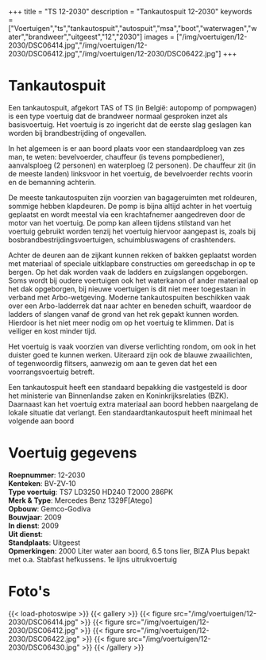 +++
title = "TS 12-2030"
description = "Tankautospuit 12-2030"
keywords = ["Voertuigen","ts","tankautospuit","autospuit","msa","boot","waterwagen","water","brandweer","uitgeest","12","2030"]
images = ["/img/voertuigen/12-2030/DSC06414.jpg","/img/voertuigen/12-2030/DSC06412.jpg","/img/voertuigen/12-2030/DSC06422.jpg"]
+++

# Tankautospuit

Een tankautospuit, afgekort TAS of TS (in België: autopomp of pompwagen) is een type voertuig dat de brandweer normaal gesproken inzet als basisvoertuig. Het voertuig is zo ingericht dat de eerste slag geslagen kan worden bij brandbestrijding of ongevallen.

In het algemeen is er aan boord plaats voor een standaardploeg van zes man, te weten: bevelvoerder, chauffeur (is tevens pompbediener), aanvalsploeg (2 personen) en waterploeg (2 personen). De chauffeur zit (in de meeste landen) linksvoor in het voertuig, de bevelvoerder rechts voorin en de bemanning achterin.

De meeste tankautospuiten zijn voorzien van bagageruimten met roldeuren, sommige hebben klapdeuren. De pomp is bijna altijd achter in het voertuig geplaatst en wordt meestal via een krachtafnemer aangedreven door de motor van het voertuig. De pomp kan alleen tijdens stilstand van het voertuig gebruikt worden tenzij het voertuig hiervoor aangepast is, zoals bij bosbrandbestrijdingsvoertuigen, schuimbluswagens of crashtenders.

Achter de deuren aan de zijkant kunnen rekken of bakken geplaatst worden met materiaal of speciale uitklapbare constructies om gereedschap in op te bergen. Op het dak worden vaak de ladders en zuigslangen opgeborgen. Soms wordt bij oudere voertuigen ook het waterkanon of ander materiaal op het dak opgeborgen, bij nieuwe voertuigen is dit niet meer toegestaan in verband met Arbo-wetgeving. Moderne tankautospuiten beschikken vaak over een Arbo-ladderrek dat naar achter en beneden schuift, waardoor de ladders of slangen vanaf de grond van het rek gepakt kunnen worden. Hierdoor is het niet meer nodig om op het voertuig te klimmen. Dat is veiliger en kost minder tijd.

Het voertuig is vaak voorzien van diverse verlichting rondom, om ook in het duister goed te kunnen werken. Uiteraard zijn ook de blauwe zwaailichten, of tegenwoordig flitsers, aanwezig om aan te geven dat het een voorrangsvoertuig betreft.

Een tankautospuit heeft een standaard bepakking die vastgesteld is door het ministerie van Binnenlandse zaken en Koninkrijksrelaties (BZK). Daarnaast kan het voertuig extra materiaal aan boord hebben naargelang de lokale situatie dat verlangt. Een standaardtankautospuit heeft minimaal het volgende aan boord

# Voertuig gegevens

**Roepnummer**: 12-2030  
**Kenteken**: BV-ZV-10  
**Type voertuig**: TS7 LD3250 HD240 T2000 286PK  
**Merk & Type**: Mercedes Benz 1329F[Atego]  
**Opbouw**: Gemco-Godiva  
**Bouwjaar**: 2009  
**In dienst**: 2009  
**Uit dienst**:  
**Standplaats**: Uitgeest  
**Opmerkingen**: 2000 Liter water aan boord, 6.5 tons lier, BIZA Plus bepakt met o.a. Stabfast hefkussens. 1e lijns uitrukvoertuig  

# Foto's  
{{< load-photoswipe >}}
{{< gallery >}}
  {{< figure src="/img/voertuigen/12-2030/DSC06414.jpg" >}}
  {{< figure src="/img/voertuigen/12-2030/DSC06412.jpg" >}}
  {{< figure src="/img/voertuigen/12-2030/DSC06422.jpg" >}}
  {{< figure src="/img/voertuigen/12-2030/DSC06430.jpg" >}}
{{< /gallery >}}